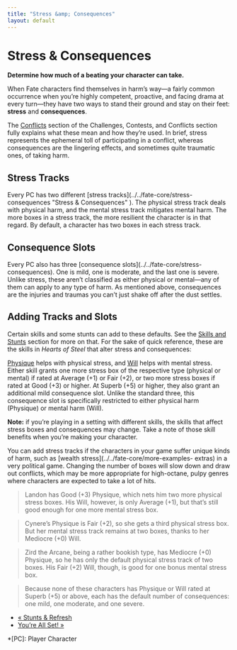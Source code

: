 ```yaml
---
title: "Stress &amp; Consequences"
layout: default
---
```


#  Stress &amp; Consequences

**Determine how much of a beating your character can take.**

When Fate characters find themselves in harm’s way—a fairly common occurrence
when you’re highly competent, proactive, and facing drama at every turn—they
have two ways to stand their ground and stay on their feet: **stress** and
**consequences**.

The [Conflicts](../../fate-core/conflicts) section of the Challenges,
Contests, and Conflicts section fully explains what these mean and how they’re
used. In brief, stress represents the ephemeral toll of participating in a
conflict, whereas consequences are the lingering effects, and sometimes quite
traumatic ones, of taking harm.

## Stress Tracks

Every PC has two different [stress tracks](../../fate-core/stress-
consequences "Stress & Consequences" ). The physical stress track deals with
physical harm, and the mental stress track mitigates mental harm. The more
boxes in a stress track, the more resilient the character is in that regard.
By default, a character has two boxes in each stress track.

## Consequence Slots

Every PC also has three [consequence slots](../../fate-core/stress-
consequences). One is mild, one is moderate, and the last one is severe.
Unlike stress, these aren’t classified as either physical or mental—any of
them can apply to any type of harm. As mentioned above, consequences are the
injuries and traumas you can’t just shake off after the dust settles.

## Adding Tracks and Slots

Certain skills and some stunts can add to these defaults. See the [Skills and
Stunts](../../fate-core/skills-stunts "Skills & Stunts" ) section for
more on that. For the sake of quick reference, these are the skills in _Hearts
of Steel_ that alter stress and consequences:

[Physique](../../fate-core/physique) helps with physical stress, and
[Will](../../fate-core/will) helps with mental stress. Either skill
grants one more stress box of the respective type (physical or mental) if
rated at Average (+1) or Fair (+2), or two more stress boxes if rated at Good
(+3) or higher. At Superb (+5) or higher, they also grant an additional mild
consequence slot. Unlike the standard three, this consequence slot is
specifically restricted to either physical harm (Physique) or mental harm
(Will).

**Note:** if you’re playing in a setting with different skills, the skills that affect stress boxes and consequences may change. Take a note of those skill benefits when you’re making your character.

You can add stress tracks if the characters in your game suffer unique kinds
of harm, such as [wealth stress](../../fate-core/more-examples-
extras) in a very political game. Changing the number of boxes will slow down
and draw out conflicts, which may be more appropriate for high-octane, pulpy
genres where characters are expected to take a lot of hits.

> Landon has Good (+3) Physique, which nets him two more physical stress
boxes. His Will, however, is only Average (+1), but that’s still good enough
for one more mental stress box.

>

> Cynere’s Physique is Fair (+2), so she gets a third physical stress box. But
her mental stress track remains at two boxes, thanks to her Mediocre (+0)
Will.

>

> Zird the Arcane, being a rather bookish type, has Mediocre (+0) Physique, so
he has only the default physical stress track of two boxes. His Fair (+2)
Will, though, is good for one bonus mental stress box.

>

> Because none of these characters has Physique or Will rated at Superb (+5)
or above, each has the default number of consequences: one mild, one moderate,
and one severe.

  * [« Stunts &amp; Refresh](/fate-srd/fate-core/stunts-refresh)
  * [You’re All Set! »](/fate-srd/fate-core/you%E2%80%99re-all-set)

  *[PC]: Player Character

